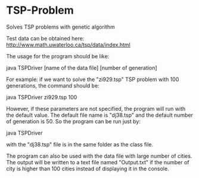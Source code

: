 # TSP-Problem

Solves TSP problems with genetic algorithm

Test data can be obtained here: http://www.math.uwaterloo.ca/tsp/data/index.html

The usage for the program should be like:

java TSPDriver [name of the data file] [number of generation]

For example: if we want to solve the "zi929.tsp" TSP problem with 100 generations, the command should be:

java TSPDriver zi929.tsp 100

However, if these parameters are not specified, the program will run with the default value. The default file name is "dj38.tsp" and the default number of generation is 50. So the program can be run just by:

java TSPDriver

with the "dj38.tsp" file is in the same folder as the class file.

The program can also be used with the data file with large number of cities. The output will be written to a text file named "Output.txt" if the number of city is higher than 100 cities instead of displaying it in the console.

